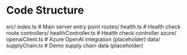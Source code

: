 # Code Structure

src/
  index.ts         # Main server entry point
  routes/
    health.ts      # Health check route
  controllers/
    healthController.ts  # Health check controller
  azure/
    openaiClient.ts # Azure OpenAI integration (placeholder)
  data/
    supplyChain.ts  # Demo supply chain data (placeholder)
